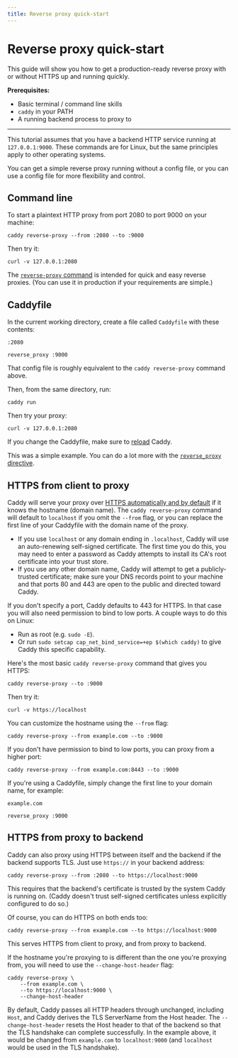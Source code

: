 ```yaml
---
title: Reverse proxy quick-start
---
```


# Reverse proxy quick-start

This guide will show you how to get a production-ready reverse proxy with or without HTTPS up and running quickly.

**Prerequisites:**
- Basic terminal / command line skills
- `caddy` in your PATH
- A running backend process to proxy to

---

This tutorial assumes that you have a backend HTTP service running at `127.0.0.1:9000`. These commands are for Linux, but the same principles apply to other operating systems.

You can get a simple reverse proxy running without a config file, or you can use a config file for more flexibility and control.


## Command line

To start a plaintext HTTP proxy from port 2080 to port 9000 on your machine:

<pre><code class="cmd bash">caddy reverse-proxy --from :2080 --to :9000</code></pre>

Then try it:

<pre><code class="cmd bash">curl -v 127.0.0.1:2080</code></pre>

The [`reverse-proxy` command](/docs/command-line#reverse-proxy) is intended for quick and easy reverse proxies. (You can use it in production if your requirements are simple.)

## Caddyfile

In the current working directory, create a file called `Caddyfile` with these contents:

```caddy
:2080

reverse_proxy :9000
```

That config file is roughly equivalent to the `caddy reverse-proxy` command above.

Then, from the same directory, run:

<pre><code class="cmd bash">caddy run</code></pre>

Then try your proxy:

<pre><code class="cmd bash">curl -v 127.0.0.1:2080</code></pre>

If you change the Caddyfile, make sure to [reload](/docs/command-line#caddy-reload) Caddy.

This was a simple example. You can do a lot more with the [`reverse_proxy` directive](/docs/caddyfile/directives/reverse_proxy).

## HTTPS from client to proxy

Caddy will serve your proxy over [HTTPS automatically and by default](/docs/automatic-https) if it knows the hostname (domain name). The `caddy reverse-proxy` command will default to `localhost` if you omit the `--from` flag, or you can replace the first line of your Caddyfile with the domain name of the proxy.

- If you use `localhost` or any domain ending in `.localhost`, Caddy will use an auto-renewing self-signed certificate. The first time you do this, you may need to enter a password as Caddy attempts to install its CA's root certificate into your trust store.
- If you use any other domain name, Caddy will attempt to get a publicly-trusted certificate; make sure your DNS records point to your machine and that ports 80 and 443 are open to the public and directed toward Caddy.

If you don't specify a port, Caddy defaults to 443 for HTTPS. In that case you will also need permission to bind to low ports. A couple ways to do this on Linux:

- Run as root (e.g. `sudo -E`).
- Or run `sudo setcap cap_net_bind_service=+ep $(which caddy)` to give Caddy this specific capability.

Here's the most basic `caddy reverse-proxy` command that gives you HTTPS:

<pre><code class="cmd bash">caddy reverse-proxy --to :9000</code></pre>

Then try it:

<pre><code class="cmd bash">curl -v https://localhost</code></pre>

You can customize the hostname using the `--from` flag:

<pre><code class="cmd bash">caddy reverse-proxy --from example.com --to :9000</code></pre>

If you don't have permission to bind to low ports, you can proxy from a higher port:

<pre><code class="cmd bash">caddy reverse-proxy --from example.com:8443 --to :9000</code></pre>

If you're using a Caddyfile, simply change the first line to your domain name, for example:

```caddy
example.com

reverse_proxy :9000
```

## HTTPS from proxy to backend

Caddy can also proxy using HTTPS between itself and the backend if the backend supports TLS. Just use `https://` in your backend address:

<pre><code class="cmd bash">caddy reverse-proxy --from :2080 --to https://localhost:9000</code></pre>

This requires that the backend's certificate is trusted by the system Caddy is running on. (Caddy doesn't trust self-signed certificates unless explicitly configured to do so.)

Of course, you can do HTTPS on both ends too:

<pre><code class="cmd bash">caddy reverse-proxy --from example.com --to https://localhost:9000</code></pre>

This serves HTTPS from client to proxy, and from proxy to backend.

If the hostname you're proxying to is different than the one you're proxying from, you will need to use the `--change-host-header` flag:

<pre><code class="cmd bash">caddy reverse-proxy \
	--from example.com \
	--to https://localhost:9000 \
	--change-host-header</code></pre>

By default, Caddy passes all HTTP headers through unchanged, including `Host`, and Caddy derives the TLS ServerName from the Host header. The `--change-host-header` resets the Host header to that of the backend so that the TLS handshake can complete successfully. In the example above, it would be changed from `example.com` to `localhost:9000` (and `localhost` would be used in the TLS handshake).
